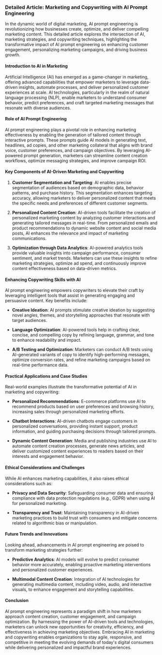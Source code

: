### Detailed Article: Marketing and Copywriting with AI Prompt Engineering

In the dynamic world of digital marketing, AI prompt engineering is revolutionizing how businesses create, optimize, and deliver compelling marketing content. This detailed article explores the intersection of AI, marketing strategies, and copywriting techniques, highlighting the transformative impact of AI prompt engineering on enhancing customer engagement, personalizing marketing campaigns, and driving business growth.

#### Introduction to AI in Marketing

Artificial Intelligence (AI) has emerged as a game-changer in marketing, offering advanced capabilities that empower marketers to leverage data-driven insights, automate processes, and deliver personalized customer experiences at scale. AI technologies, particularly in the realm of natural language processing (NLP), enable marketers to understand consumer behavior, predict preferences, and craft targeted marketing messages that resonate with diverse audiences.

#### Role of AI Prompt Engineering

AI prompt engineering plays a pivotal role in enhancing marketing effectiveness by enabling the generation of tailored content through interactive prompts. These prompts guide AI models in generating text, headlines, ad copies, and other marketing collateral that aligns with brand voice, customer preferences, and campaign objectives. By leveraging AI-powered prompt generation, marketers can streamline content creation workflows, optimize messaging strategies, and improve campaign ROI.

#### Key Components of AI-Driven Marketing and Copywriting

1. **Customer Segmentation and Targeting**: AI enables precise segmentation of audiences based on demographic data, behavior patterns, and purchase history. This segmentation enhances targeting accuracy, allowing marketers to deliver personalized content that meets the specific needs and preferences of different customer segments.

2. **Personalized Content Creation**: AI-driven tools facilitate the creation of personalized marketing content by analyzing customer interactions and generating tailored messages in real-time. From personalized emails and product recommendations to dynamic website content and social media posts, AI enhances the relevance and impact of marketing communications.

3. **Optimization through Data Analytics**: AI-powered analytics tools provide valuable insights into campaign performance, consumer sentiment, and market trends. Marketers can use these insights to refine marketing strategies, optimize ad spend, and continuously improve content effectiveness based on data-driven metrics.

#### Enhancing Copywriting Skills with AI

AI prompt engineering empowers copywriters to elevate their craft by leveraging intelligent tools that assist in generating engaging and persuasive content. Key benefits include:

- **Creative Ideation**: AI prompts stimulate creative ideation by suggesting novel angles, themes, and storytelling approaches that resonate with target audiences.
  
- **Language Optimization**: AI-powered tools help in crafting clear, concise, and compelling copy by refining language, grammar, and tone to enhance readability and impact.

- **A/B Testing and Optimization**: Marketers can conduct A/B tests using AI-generated variants of copy to identify high-performing messages, optimize conversion rates, and refine marketing campaigns based on real-time performance data.

#### Practical Applications and Case Studies

Real-world examples illustrate the transformative potential of AI in marketing and copywriting:

- **Personalized Recommendations**: E-commerce platforms use AI to recommend products based on user preferences and browsing history, increasing sales through personalized marketing efforts.
  
- **Chatbot Interactions**: AI-driven chatbots engage customers in personalized conversations, providing instant support, product information, and guiding purchasing decisions through tailored prompts.
  
- **Dynamic Content Generation**: Media and publishing industries use AI to automate content creation processes, generate news articles, and deliver customized content experiences to readers based on their interests and engagement behavior.

#### Ethical Considerations and Challenges

While AI enhances marketing capabilities, it also raises ethical considerations such as:

- **Privacy and Data Security**: Safeguarding consumer data and ensuring compliance with data protection regulations (e.g., GDPR) when using AI for personalized marketing.
  
- **Transparency and Trust**: Maintaining transparency in AI-driven marketing practices to build trust with consumers and mitigate concerns related to algorithmic bias or manipulation.

#### Future Trends and Innovations

Looking ahead, advancements in AI prompt engineering are poised to transform marketing strategies further:

- **Predictive Analytics**: AI models will evolve to predict consumer behavior more accurately, enabling proactive marketing interventions and personalized customer experiences.
  
- **Multimodal Content Creation**: Integration of AI technologies for generating multimedia content, including video, audio, and interactive visuals, to enhance engagement and storytelling capabilities.

#### Conclusion

AI prompt engineering represents a paradigm shift in how marketers approach content creation, customer engagement, and campaign optimization. By harnessing the power of AI-driven tools and technologies, marketers can unlock new opportunities for creativity, efficiency, and effectiveness in achieving marketing objectives. Embracing AI in marketing and copywriting enables organizations to stay agile, responsive, and competitive in meeting the evolving demands of today's digital consumers while delivering personalized and impactful brand experiences.